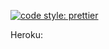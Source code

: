 [![code style: prettier](https://img.shields.io/badge/code_style-prettier-ff69b4.svg?style=flat-square)](https://github.com/prettier/prettier)

Heroku:
